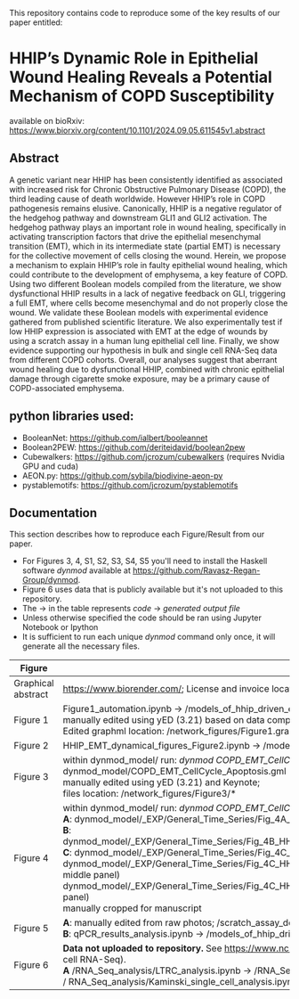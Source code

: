 This repository contains code to reproduce some of the key results of our paper entitled: <br>
# HHIP’s Dynamic Role in Epithelial Wound Healing Reveals a Potential Mechanism of COPD Susceptibility
available on bioRxiv: https://www.biorxiv.org/content/10.1101/2024.09.05.611545v1.abstract 

## Abstract 
A genetic variant near HHIP has been consistently identified as associated with increased risk for Chronic Obstructive Pulmonary Disease (COPD), the third leading cause of death worldwide. However HHIP’s role in COPD pathogenesis remains elusive. Canonically, HHIP is a negative regulator of the hedgehog pathway and downstream GLI1 and GLI2 activation. The hedgehog pathway plays an important role in wound healing, specifically in activating transcription factors that drive the epithelial mesenchymal transition (EMT), which in its intermediate state (partial EMT) is necessary for the collective movement of cells closing the wound. Herein, we propose a mechanism to explain HHIP’s role in faulty epithelial wound healing, which could contribute to the development of emphysema, a key feature of COPD. Using two different Boolean models compiled from the literature, we show dysfunctional HHIP results in a lack of negative feedback on GLI, triggering a full EMT, where cells become mesenchymal and do not properly close the wound. We validate these Boolean models with experimental evidence gathered from published scientific literature. We also experimentally test if low HHIP expression is associated with EMT at the edge of wounds by using a scratch assay in a human lung epithelial cell line. Finally, we show evidence supporting our hypothesis in bulk and single cell RNA-Seq data from different COPD cohorts. Overall, our analyses suggest that aberrant wound healing due to dysfunctional HHIP, combined with chronic epithelial damage through cigarette smoke exposure, may be a primary cause of COPD-associated emphysema.

## python libraries used:
* BooleanNet: https://github.com/ialbert/booleannet 
* Boolean2PEW: https://github.com/deriteidavid/boolean2pew
* Cubewalkers: https://github.com/jcrozum/cubewalkers  (requires Nvidia GPU and cuda)
* AEON.py: https://github.com/sybila/biodivine-aeon-py
* pystablemotifs: https://github.com/jcrozum/pystablemotifs  

## Documentation
This section describes how to reproduce each Figure/Result from our paper. 
* For Figures 3, 4, S1, S2, S3, S4, S5 you'll need to install the Haskell software *dynmod* available at https://github.com/Ravasz-Regan-Group/dynmod.
* Figure 6 uses data that is publicly available but it's not uploaded to this repository.
* The → in the table represents *code* → *generated output file*
* Unless otherwise specified the code should be ran using Jupyter Notebook or Ipython
* It is sufficient to run each unique *dynmod* command only once, it will generate all the necessary files.

|Figure | How to reproduce | Final figure location| 
|---|---|---|
| Graphical abstract | https://www.biorender.com/; License and invoice location: /Paper_Figures/graphical_abstract_biorender/ |/Paper_Figures/graphical abstract.png(pdf.) |
|Figure 1|Figure1_automation.ipynb → /models_of_hhip_driven_emt_in_copd/figures/Figure1_raw.graphml; <br> manually edited using yED (3.21) based on data compiled in Supplementary Table 1 (interactions); <br> Edited graphml location: /network_figures/Figure1.graphml; | /Paper_Figures/Figure1.png(.pdf) |
|Figure 2|HHIP_EMT_dynamical_figures_Figure2.ipynb → /models_of_hhip_driven_emt_in_copd/figures/Figure2.png(.pdf) |/Paper_Figures/Figure2.png(.pdf)|
|Figure 3| within dynmod_model/ run:  *dynmod COPD_EMT_CellCycle_Apoptosis.dmms -g* → dynmod_model/COPD_EMT_CellCycle_Apoptosis.gml <br> manually edited using yED (3.21) and Keynote;<br>files location: /network_figures/Figure3/*|/Paper_Figures/Figure3.(pdf, .key)|
|Figure 4| within dynmod_model/ run:  *dynmod COPD_EMT_CellCycle_Apoptosis.dmms -e COPD_Figures.vex* → <br> **A**: dynmod_model/_EXP/General_Time_Series/Fig_4A_WT_AV_short/NodeTC/bc12101221211_Fig_4A_WT_AV_short.pdf <br> **B**: dynmod_model/_EXP/General_Time_Series/Fig_4B_HHIP_Haplo_AV_short/NodeTC/bc12101221211_Fig_4B_HHIP_Haplo_AV_short.pdf <br> **C**: dynmod_model/_EXP/General_Time_Series/Fig_4C_WT_Time/PhBCh/bc12101221211_Fig_4C_WT_Time.pdf (top middle panel)<br>dynmod_model/_EXP/General_Time_Series/Fig_4C_HHIP_Haplo_Time/PhBCh/bc12101221211_Fig_4C_HHIP_Haplo_Time.pdf (top middle panel)<br>dynmod_model/_EXP/General_Time_Series/Fig_4C_HHIP_KO_Time/PhBCh/bc12101221211_Fig_4C_HHIP_KO_Time.pdf (top middle panel)<br> manually cropped for manuscript | /Paper_Figures/Figure4.pdf
|Figure 5| **A**: manually edited from raw photos; /scratch_assay_docs/Figure5A.pptx (.png, .pdf)<br> **B**: qPCR_results_analysis.ipynb → /models_of_hhip_driven_emt_in_copd/figures/Figure5B.png(.pdf) |/Paper_Figures/Figure5.pptx| 
|Figure 6| **Data not uploaded to repository.** See https://www.ncbi.nlm.nih.gov/geo/query/acc.cgi?acc=GSE136831 for COPD Atlas Data (single cell RNA-Seq). <br>  **A** /RNA_Seq_analysis/LTRC_analysis.ipynb → /RNA_Seq_analysis/figures/Figure6A.png(.pdf); <br>/ RNA_Seq_analysis/Kaminski_single_cell_analysis.ipynb → /RNA_Seq_analysis/figures/Figure6B.png <br> | /Paper_Figures/Figure6A.png (.pdf)<br> /Paper_Figures/Figure6B.png (.pdf) 
